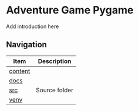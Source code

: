 # Adventure Game Pygame

Add introduction here

## Navigation

|         Item         |  Description  |
|----------------------|---------------|
| [content](./content) |               |
| [docs](./docs)       |               |
| [src](./src)         | Source folder |
| [venv](./venv)       |               |



